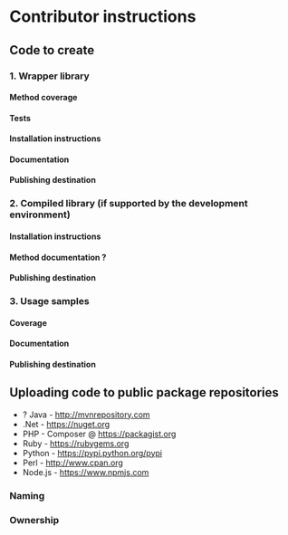 # Contributor instructions

## Code to create

### 1. Wrapper library 

#### Method coverage

#### Tests

#### Installation instructions

#### Documentation

#### Publishing destination
 
### 2. Compiled library (if supported by the development environment)

#### Installation instructions

#### Method documentation ?

#### Publishing destination

### 3. Usage samples

#### Coverage

#### Documentation

#### Publishing destination

## Uploading code to public package repositories

* ? Java - http://mvnrepository.com
* .Net - https://nuget.org
* PHP - Composer @ https://packagist.org
* Ruby - https://rubygems.org
* Python - https://pypi.python.org/pypi
* Perl - http://www.cpan.org
* Node.js - https://www.npmjs.com

### Naming

### Ownership
